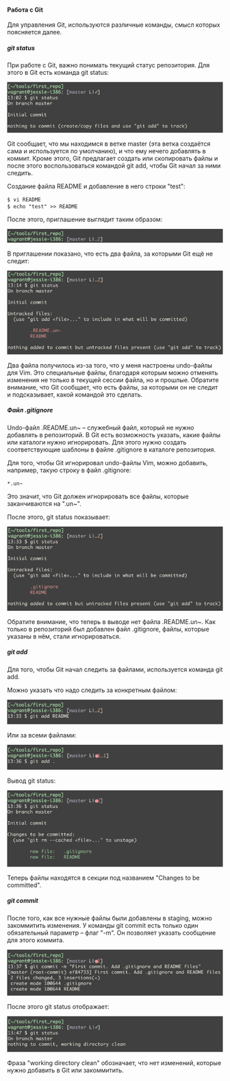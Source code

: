 #### Работа с Git

Для управления Git, используются различные команды, смысл которых поясняется далее.

##### git status

При работе с Git, важно понимать текущий статус репозитория. Для этого в Git есть команда git status:

![alt](https://raw.githubusercontent.com/natenka/PyNEng/master/images/git/git_status_0.png)

Git сообщает, что мы находимся в ветке master (эта ветка создаётся сама и используется по умолчанию), и что ему нечего добавлять в коммит. Кроме этого, Git предлагает создать или скопировать файлы и после этого воспользоваться командой git add, чтобы Git начал за ними следить.

Создание файла README и добавление в него строки "test":

```shellsession
$ vi README
$ echo "test" >> README
```

После этого, приглашение выглядит таким образом:

![alt](https://raw.githubusercontent.com/natenka/PyNEng/master/images/git/bash_prompt.png)

В приглашении показано, что есть два файла, за которыми Git ещё не следит:

![alt](https://raw.githubusercontent.com/natenka/PyNEng/master/images/git/git_status_1.png)

Два файла получилось из-за того, что у меня настроены undo-файлы для Vim. Это специальные файлы, благодаря которым можно отменять изменения не только в текущей сессии файла, но и прошлые. Обратите внимание, что Git сообщает, что есть файлы, за которыми он не следит и подсказывает, какой командой это сделать.

##### Файл .gitignore

Undo-файл .README.un~ – служебный файл, который не нужно добавлять в репозиторий. В Git есть возможность указать, какие файлы или каталоги нужно игнорировать. Для этого нужно создать соответствующие шаблоны в файле .gitignore в каталоге репозитория.

Для того, чтобы Git игнорировал undo-файлы Vim, можно добавить, например, такую строку в файл .gitignore:

```shell
*.un~
```

Это значит, что Git должен игнорировать все файлы, которые заканчиваются на ".un~".

После этого, git status показывает:

![alt](https://raw.githubusercontent.com/natenka/PyNEng/master/images/git/git_status_2.png)

Обратите внимание, что теперь в выводе нет файла .README.un~. Как только в репозиторий был добавлен файл .gitignore, файлы, которые указаны в нём, стали игнорироваться.

##### git add

Для того, чтобы Git начал следить за файлами, используется команда git add.

Можно указать что надо следить за конкретным файлом:

![alt](https://raw.githubusercontent.com/natenka/PyNEng/master/images/git/git_add_readme.png)

Или за всеми файлами:

![alt](https://raw.githubusercontent.com/natenka/PyNEng/master/images/git/git_add_all.png)

Вывод git status:

![alt](https://raw.githubusercontent.com/natenka/PyNEng/master/images/git/git_status_3.png)

Теперь файлы находятся в секции под названием "Changes to be committed".

##### git commit

После того, как все нужные файлы были добавлены в staging, можно закоммитить изменения. У команды git commit есть только один обязательный параметр – флаг "-m". Он позволяет указать сообщение для этого коммита.

![alt](https://raw.githubusercontent.com/natenka/PyNEng/master/images/git/git_commit_1.png)

После этого git status отображает:

![alt](https://raw.githubusercontent.com/natenka/PyNEng/master/images/git/git_status_4.png)

Фраза "working directory clean" обозначает, что нет изменений, которые нужно добавить в Git или закоммитить.
